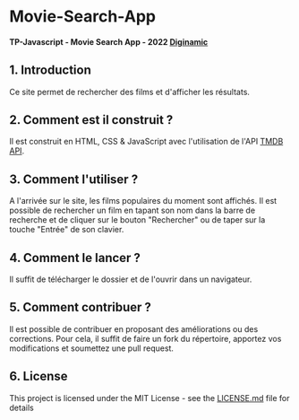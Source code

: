 # Movie-Search-App

#### TP-Javascript - Movie Search App - 2022 [Diginamic](https://www.diginamic.fr/)

## 1. Introduction

Ce site permet de rechercher des films et d'afficher les résultats.

## 2. Comment est il construit ?

Il est construit en HTML, CSS & JavaScript avec l'utilisation de l'API [TMDB API](https://developers.themoviedb.org/3).

## 3. Comment l'utiliser ?

A l'arrivée sur le site, les films populaires du moment sont affichés. Il est possible de rechercher un film en tapant son nom dans la barre de recherche et de cliquer sur le bouton "Rechercher" ou de taper sur la touche "Entrée" de son clavier.

## 4. Comment le lancer ?

Il suffit de télécharger le dossier et de l'ouvrir dans un navigateur.

## 5. Comment contribuer ?

Il est possible de contribuer en proposant des améliorations ou des corrections. Pour cela, il suffit de faire un fork du répertoire, apportez vos modifications et soumettez une pull request.

## 6. License

This project is licensed under the MIT License - see the [LICENSE.md](LICENSE.md) file for details
